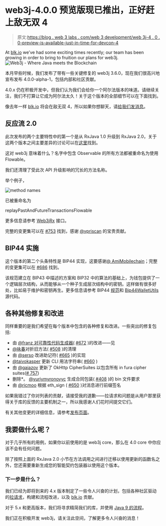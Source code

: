 # web3j-4.0.0 预览版现已推出，正好赶上敌无双 4

> 原文:[https://blog . web 3 labs . com/web 3 development/web 3j-4 . 0 . 0-preview-is-available-just-in-time-for-devcon-4](https://blog.web3labs.com/web3development/web3j-4.0.0-preview-is-available-just-in-time-for-devcon-4)

At [blk.io](http://blk.io/) we’ve had some exciting times recently; our team has been growing in order to bring to fruition our plans for web3j. ![Web3j - Where Java meets the Blockchain](../Images/801d1f955638c11cf788fc03ded3b1f7.png)

本月早些时候，我们发布了带有一些关键修复的 web3j 3.6.0，现在我们很高兴地宣布发布 4.0.0-alpha-1，包括内部和社区贡献。

4.0.x 仍在积极开发中，但我们认为我们会给你一个阿尔法版本的味道。请继续关注，我们不打算让它成为阿尔法太久！关于这个版本的全部细节可以在下面找到。

像去年一样 [blk.io](http://blk.io/) 将会在敌无双 4，所以如果你想聊天，请[给我们发消息](https://www.web3labs.com/contact)。

## 反应流 2.0

此次发布的两个主要特性中的第一个是从 RxJava 1.0 升级到 RxJava 2.0，关于这两个版本之间主要差异的讨论可以在[这里](https://github.com/ReactiveX/RxJava/wiki/What's-different-in-2.0)找到。

这对 web3j 意味着什么？名字中包含 Observable 的所有方法都被重命名为使用 Flowable。

我们还清理了受此次 API 升级影响的冗长的方法名称。

举个例子，

![method names](../Images/562fbf3c45a49e734cad4ef2190ead74.png)

已被重命名为

replayPastAndFutureTransactionsFlowable

更多信息请参考 [Web3jRx](https://github.com/web3j/web3j/blob/release/4.0/core/src/main/java/org/web3j/protocol/rx/Web3jRx.java) 接口。

完整的变更集可以在 [#753](https://github.com/web3j/web3j/pull/753) 找到，感谢 [@vpriscan](https://github.com/vpriscan) 的宝贵贡献。

## BIP44 实施

这个版本的第二个头条特性是 BIP44 实现，这要感谢[@ AmiMobilechain](https://github.com/AmiMobilechain)；完整的变更集可以在 [#686](https://github.com/web3j/web3j/pull/686) 找到。

该规范建立在 BIP43 中描述的方案和 BIP32 中的算法的基础上，为钱包提供了一个逻辑层次结构，从而能够从一个种子生成层次结构中的密钥。这样做有很多好处，比如易于维护和密钥再生。更多信息请参考 BIP44 [规范](https://github.com/bitcoin/bips/blob/master/bip-0044.mediawiki)和 [Bip44WalletUtils](https://github.com/web3j/web3j/blob/release/4.0/crypto/src/main/java/org/web3j/crypto/Bip44WalletUtils.java) 源代码。

## 各种其他修复和改进

同样重要的是我们希望在每个版本中包含的各种修复和改进。一些突出的修复包括:

*   由 [@franz 对可靠性代码生成器(](https://github.com/franz-see) [#672](https://github.com/web3j/web3j/pull/672) )的改进——见
*   [@咏春](https://github.com/iongchun)对折旧方法( [#508](https://github.com/web3j/web3j/pull/508) )的清理
*   由 [@serso](https://github.com/serso) 改进助记符( [#665](https://github.com/web3j/web3j/pull/665) )的实现
*   [@taivokasper](https://github.com/taivokasper) 更新 CLI 用法字符串( [#660](https://github.com/web3j/web3j/pull/660) )
*   由 [@gaiazov](https://github.com/gaiazov) 更新了 OkHttp CipherSuites 以包含所有 in fura cipher suites([# 757](https://github.com/web3j/web3j/pull/757))
*   删除*。 [@yuriymyronovyc](https://github.com/yuriymyronovych) 生成合同包装( [#408](https://github.com/web3j/web3j/pull/408) )的 bin 文件要求
*   由 [@ricmoo](https://github.com/ricmoo) 根据 eth_sign ( [#650](https://github.com/web3j/web3j/pull/650) )对消息进行前缀签名

如果我错过了你对列表的贡献，请接受我的道歉——拉请求和问题是从用户那里获得关于库的反馈的主要机制之一，所以我感谢人们花时间提交它们。

有关其他变更的详细信息，请参考[发布页面](https://github.com/web3j/web3j/releases/tag/v4.0.0-alpha-1)。

## 我要做什么呢？

对于几乎所有的用例，如果你以前使用的是 web3j core，那么在 4.0 core 中你应该不会有任何问题。

除了按照上面的 RxJava 2.0 小节在方法调用之间进行迁移以使用更新的函数名之外，您还需要重新生成您的智能契约包装器以使用这个版本。

### 下一步是什么？

我们已经为即将到来的 4.x 版本制定了一些令人兴奋的计划，包括各种社区驱动的[拉请求](https://github.com/web3j/web3j/pulls)，构建和流程改进，以及 [blk.io](http://blk.io/) 贡献。

对于 5.x 和更高版本，我们将寻求精简我们的库，并使用 [Java 9 的流程](https://docs.oracle.com/javase/9/docs/api/index.html?java/util/concurrent/Flow.html)。

我们正在积极开发 web3j，请关注此空间，了解更多令人兴奋的消息！